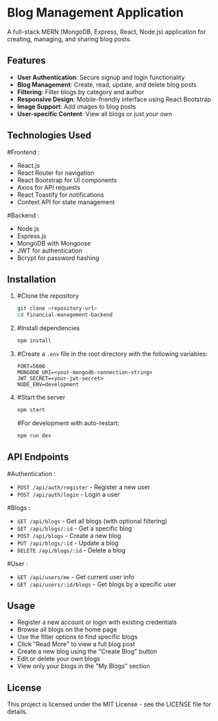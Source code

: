 # Blog Management Application

A full-stack MERN (MongoDB, Express, React, Node.js) application for creating, managing, and sharing blog posts.

## Features

- **User Authentication**: Secure signup and login functionality
- **Blog Management**: Create, read, update, and delete blog posts
- **Filtering**: Filter blogs by category and author
- **Responsive Design**: Mobile-friendly interface using React Bootstrap
- **Image Support**: Add images to blog posts
- **User-specific Content**: View all blogs or just your own
  
## Technologies Used

#Frontend :
- React.js
- React Router for navigation
- React Bootstrap for UI components
- Axios for API requests
- React Toastify for notifications
- Context API for state management
  
#Backend :
- Node.js
- Express.js
- MongoDB with Mongoose
- JWT for authentication
- Bcrypt for password hashing


## Installation

1. #Clone the repository
   ```bash
   git clone <repository-url>
   cd financial-management-backend
   ```

2. #Install dependencies
   ```bash
   npm install
   ```

3. #Create a `.env` file in the root directory with the following variables:
   ```
   PORT=5000
   MONGODB_URI=<your-mongodb-connection-string>
   JWT_SECRET=<your-jwt-secret>
   NODE_ENV=development
   ```

4. #Start the server
   ```bash
   npm start
   ```

   #For development with auto-restart:
   ```bash
   npm run dev
   ```

## API Endpoints

#Authentication :

- `POST /api/auth/register` - Register a new user
- `POST /api/auth/login` - Login a user

#Blogs :

- `GET /api/blogs` - Get all blogs (with optional filtering)
- `GET /api/blogs/:id` - Get a specific blog
- `POST /api/blogs` - Create a new blog
- `PUT /api/blogs/:id` - Update a blog
- `DELETE /api/blogs/:id` - Delete a blog

#User :

- `GET /api/users/me` - Get current user info
- `GET /api/users/:id/blogs` - Get blogs by a specific user


## Usage

-  Register a new account or login with existing credentials
-  Browse all blogs on the home page
-  Use the filter options to find specific blogs
-  Click "Read More" to view a full blog post
-  Create a new blog using the "Create Blog" button
-  Edit or delete your own blogs
-  View only your blogs in the "My Blogs" section

## License

This project is licensed under the MIT License - see the LICENSE file for details.

